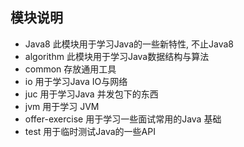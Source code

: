 ## 模块说明

- Java8 此模块用于学习Java的一些新特性, 不止Java8 
- algorithm 此模块用于学习Java数据结构与算法
- common  存放通用工具
- io  用于学习Java IO与网络
- juc 用于学习Java 并发包下的东西
- jvm 用于学习 JVM 
- offer-exercise 用于学习一些面试常用的Java 基础
- test 用于临时测试Java的一些API